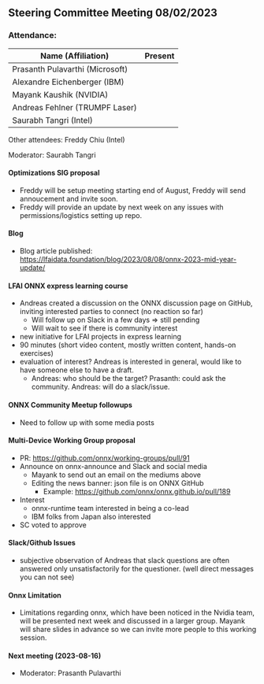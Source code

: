 ## Steering Committee Meeting 08/02/2023

### Attendance:

| Name (Affiliation)              | Present  |
| ------------------------------- | -------- |
| Prasanth Pulavarthi (Microsoft) |  |
| Alexandre Eichenberger (IBM)    |  |
| Mayank Kaushik (NVIDIA)         |  |
| Andreas Fehlner (TRUMPF Laser)  |  |
| Saurabh Tangri (Intel)          |  |

Other attendees: Freddy Chiu (Intel)

Moderator: Saurabh Tangri

#### Optimizations SIG proposal
 - Freddy will be setup meeting starting end of August, Freddy will send annoucement and invite soon.
 - Freddy will provide an update by next week on any issues with permissions/logistics setting up repo.

#### Blog
  - Blog article published: https://lfaidata.foundation/blog/2023/08/08/onnx-2023-mid-year-update/ 

#### LFAI ONNX express learning course
 - Andreas created a discussion on the ONNX discussion page on GitHub, inviting interested parties to connect (no reaction so far)
   - Will follow up on Slack in a few days => still pending
   - Will wait to see if there is community interest
 - new initiative for LFAI projects in express learning
 - 90 minutes (short video content, mostly written content, hands-on exercises)
 - evaluation of interest? Andreas is interested in general, would like to have someone else to have a draft.
   - Andreas: who should be the target? Prasanth: could ask the community. Andreas: will do a slack/issue. 

#### ONNX Community Meetup followups
 - Need to follow up with some media posts 

#### Multi-Device Working Group proposal
 - PR: https://github.com/onnx/working-groups/pull/91
 - Announce on onnx-announce and Slack and social media
   - Mayank to send out an email on the mediums above
   - Editing the news banner: json file is on ONNX GitHub
     - Example: https://github.com/onnx/onnx.github.io/pull/189
 - Interest
   - onnx-runtime team interested in being a co-lead
   - IBM folks from Japan also interested
 - SC voted to approve

#### Slack/Github Issues
  - subjective observation of Andreas that slack questions are often answered only unsatisfactorily for the questioner. (well direct messages you can not see)

#### Onnx Limitation
 - Limitations regarding onnx, which have been noticed in the Nvidia team, will be presented next week and discussed in a larger group. Mayank will share slides in advance so we can invite more people to this working session. 

#### Next meeting (2023-08-16)
  - Moderator: Prasanth Pulavarthi
